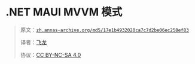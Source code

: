 # .NET MAUI MVVM 模式

> 原文：[`zh.annas-archive.org/md5/17e1b4932020ca7c7d2be06ec258ef83`](https://zh.annas-archive.org/md5/17e1b4932020ca7c7d2be06ec258ef83)
> 
> 译者：[飞龙](https://github.com/wizardforcel)
> 
> 协议：[CC BY-NC-SA 4.0](http://creativecommons.org/licenses/by-nc-sa/4.0/)